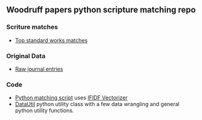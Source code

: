 
## Woodruff papers python scripture matching repo


### Scriture matches
- [Top standard works matches](data/matches/top_matches.csv)

### Original Data
- [Raw journal entries](data/raw/data_woodruff_raw.csv)


### Code
- [Python matching script](scripts/scripture_matching.py) uses [IFIDF Vectorizer](https://scikit-learn.org/stable/modules/generated/sklearn.feature_extraction.text.TfidfVectorizer.html)
- [DataUtil](scripts/DataUtil.py) python utility class with a few data wrangling and general python utility functions.

